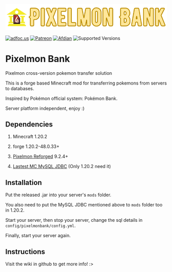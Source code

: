 ![title img](https://github.com/Lileep/PixelmonBank/blob/master/title.png)

<a href="http://adfoc.us/79708197722088"><img src="https://img.shields.io/badge/Download%20on-adfoc.us-ffff66" alt="adfoc.us"></a>
<a href="https://www.patreon.com/Lileep"><img src="https://img.shields.io/badge/Support-Patreon-ff5733" alt="Patreon"></a>
<a href="https://afdian.net/a/Lileep"><img src="https://img.shields.io/badge/Support-Afdian-cc99ff" alt="Afdian"></a>
<img src="https://img.shields.io/badge/Available%20for-MC%201.20.2-33ff99" alt="Supported Versions">

# Pixelmon Bank

Pixelmon cross-version pokemon transfer solution

This is a forge based Minecraft mod for transferring pokemons from servers to databases.

Inspired by Pokémon official system: Pokémon Bank.

Server platform independent, enjoy :)

## Dependencies

1. Minecraft 1.20.2

2. forge 1.20.2-48.0.33+

3. [Pixelmon Reforged](https://reforged.gg) 9.2.4+

4. [Lastest MC MySQL JDBC](https://www.curseforge.com/minecraft/mc-mods/mysql-jdbc/files) (Only 1.20.2 need it)


## Installation

Put the released .jar into your server's `mods` folder.

You also need to put the MySQL JDBC mentioned above to `mods` folder too in 1.20.2.

Start your server, then stop your server, change the sql details in `config/pixelmonbank/config.yml`.

Finally, start your server again.

## Instructions

Visit the wiki in github to get more info! :>

